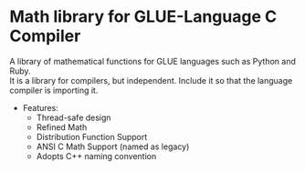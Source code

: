 # Math library for GLUE-Language C Compiler

A library of mathematical functions for GLUE languages such as Python and Ruby.  
It is a library for compilers, but independent. Include it so that the language compiler is importing it.  

* Features:  
	* Thread-safe design  
	* Refined Math  
	* Distribution Function Support  
	* ANSI C Math Support (named as legacy)  
	* Adopts C++ naming convention
